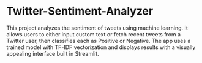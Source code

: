 # Twitter-Sentiment-Analyzer
This project analyzes the sentiment of tweets using machine learning. It allows users to either input custom text or fetch recent tweets from a Twitter user, then classifies each as Positive or Negative. The app uses a trained model with TF-IDF vectorization and displays results with a visually appealing interface built in Streamlit.
